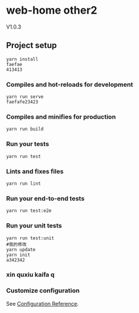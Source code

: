 # web-home other2
V1.0.3
## Project setup
```
yarn install
faefae
413413
```

### Compiles and hot-reloads for development
```
yarn run serve
faefafe23423
```

### Compiles and minifies for production
```
yarn run build
```

### Run your tests
```
yarn run test
```

### Lints and fixes files
```
yarn run lint
```

### Run your end-to-end tests
```
yarn run test:e2e
```

### Run your unit tests
```
yarn run test:unit
#我的修改
yarn update
yarn init
a342342
```
### xin quxiu kaifa q
### Customize configuration
See [Configuration Reference](https://cli.vuejs.org/config/).
